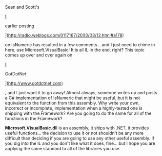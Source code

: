 Sean and Scott's

[

earlier posting

](http://radio.weblogs.com/0117167/2003/03/12.html#a178)

 on IsNumeric has resulted in a few comments... and I just need to chime in here, use Microsoft.VisualBasic! It is all IL in the end, right? This topic comes up over and over again on

[

GotDotNet

](http://www.gotdotnet.com)

, and I just want it to go away! Almost always, someone writes up and posts a C# implementation of IsNumeric that might be useful, but it is not equivalent to the function from this assembly. Why write your own, incorrect or incomplete, implementation when a highly-tested one is shipping with the Framework? Are you going to do the same for all of the functions in the Framework?

**Microsoft.VisualBasic.dll** is an assembly, it ships with .NET, it provides useful functions... the decision to use it or not shouldn't be any more difficult than deciding if you are going to use any other useful assembly. If you dig into the IL and you don't like what it does, fine... but I hope you are applying the same standard to all of the libraries you use.